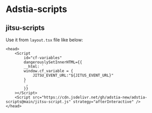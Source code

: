 
# Adstia-scripts


## jitsu-scripts

Use it from `layout.tsx` file like below:

```
<head>
    <Script
        id="cf-variables"
        dangerouslySetInnerHTML={{
        __html: `
        window.cf_variable = {
            JITSU_EVENT_URL:"${JITUS_EVENT_URL}"
        }
        `,
        }}
    ></Script>
    <Script src="https://cdn.jsdelivr.net/gh/adstia-new/adstia-scripts@main/jitsu-script.js" strategy="afterInteractive" />
</head>
```
